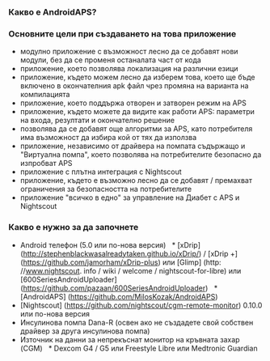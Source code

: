 ### Какво е AndroidAPS?

### Основните цели при създаването на това приложение

* модулно приложение с възможност лесно да се добавят нови модули, без да се променя останалата част от кода
* приложение, което позволява локализация на различни езици
* приложение, където можем лесно да изберем това, което ще бъде включено в окончателния apk файл чрез  промяна на варианта на компилацията
* приложение, което поддържа отворен и затворен режим на APS
* приложение, където можете да видите как работи APS: параметри на входа, резултати и окончателно решение
* позволява да се добавят още алгоритми за APS, като потребителя има възможност да избира кой от тях да използва
* приложение, независимо от драйвера на помпата съдържащо и "Виртуална помпа", което позволява на потребителите безопасно да изпробват APS
* приложение с плътна интеграция с Nightscout
* приложение, където е възможно лесно да се добавят / премахват ограничения за безопасността на потребителите
* приложение "всичко в едно" за управление на Диабет с APS и Nightscout

### Какво е нужно за да започнете

* Android телефон (5.0 или по-нова версия)
  * [xDrip] (http://stephenblackwasalreadytaken.github.io/xDrip/) / [xDrip +] (https://github.com/jamorham/xDrip-plus) или [Glimp] (http: //www.nightscout. info / wiki / welcome / nightscout-for-libre) или [600SeriesAndroidUploader] (https://github.com/pazaan/600SeriesAndroidUploader)
  * [AndroidAPS] (https://github.com/MilosKozak/AndroidAPS)
* [Nightscout] (https://github.com/nightscout/cgm-remote-monitor) 0.10.0 или по-нова версия
* Инсулинова помпа Dana-R (освен ако не създадете свой собствен драйвер за друга инсулинова помпа)
* Източник на данни за непрекъснат монитор на кръвната захар (CGM)
  * Dexcom G4 / G5 или Freestyle Libre или Medtronic Guardian